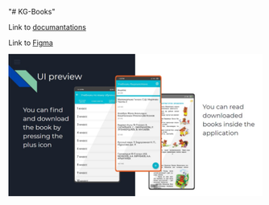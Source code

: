 "# KG-Books" 
    

Link to [documantations](https://docs.google.com/presentation/d/1AvF33mZm9hp6ClB4xbTbiq4anWIBmjWR-UGntv0bZtg/edit?usp=sharing)

Link to [Figma](https://www.figma.com/file/vIJwPRjENY3YJ4Ij7Mkl9v/%D0%A3%D1%87%D0%B5%D0%B1%D0%BD%D0%B8%D0%BA%D0%B8-%D0%9A%D1%8B%D1%80%D0%B3%D1%8B%D0%B7%D1%81%D1%82%D0%B0%D0%BD%D0%B0?node-id=0%3A1)

![UI Preview](https://github.com/KG-Books/KG-Books/blob/main/Screenshot.jpg)
